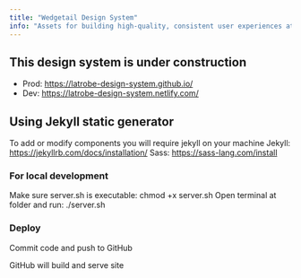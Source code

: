 ```yaml
---
title: "Wedgetail Design System"
info: "Assets for building high-quality, consistent user experiences at La Trobe University."
---
```


## This design system is under construction

- Prod: https://latrobe-design-system.github.io/
- Dev: https://latrobe-design-system.netlify.com/

## Using Jekyll static generator

To add or modify components you will require jekyll on your machine
Jekyll: https://jekyllrb.com/docs/installation/
Sass: https://sass-lang.com/install

### For local development

Make sure server.sh is executable: chmod +x server.sh
Open terminal at folder and run: ./server.sh

### Deploy

Commit code and push to GitHub

GitHub will build and serve site